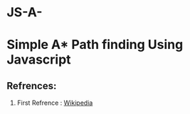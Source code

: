 # JS-A-
# Simple A* Path finding Using Javascript
## Refrences:
1. First Refrence : [Wikipedia](https://en.wikipedia.org/wiki/A*_search_algorithm)
